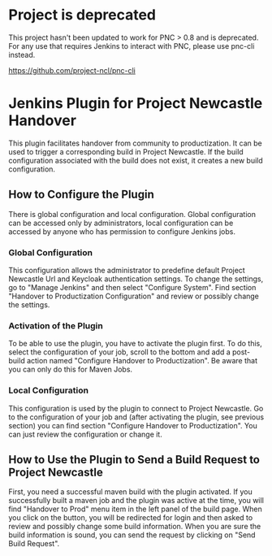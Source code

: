 # Project is deprecated
This project hasn't been updated to work for PNC > 0.8 and is deprecated. For
any use that requires Jenkins to interact with PNC, please use pnc-cli instead.

https://github.com/project-ncl/pnc-cli

# Jenkins Plugin for Project Newcastle Handover

This plugin facilitates handover from community to productization. It can be used to trigger a corresponding build
in Project Newcastle. If the build configuration associated with the build does not exist, it creates a new build
configuration.

## How to Configure the Plugin

There is global configuration and local configuration. Global configuration can be accessed only by administrators,
local configuration can be accessed by anyone who has permission to configure Jenkins jobs.

### Global Configuration

This configuration allows the administrator to predefine default Project Newcastle Url and Keycloak authentication 
settings. To change the settings, go to "Manage Jenkins" and then select "Configure System". Find section 
"Handover to Productization Configuration" and review or possibly change the settings.

### Activation of the Plugin

To be able to use the plugin, you have to activate the plugin first. To do this, select the configuration of your job, 
scroll to the bottom and add a post-build action named "Configure Handover to Productization". Be aware that you can 
only do this for Maven Jobs.

### Local Configuration

This configuration is used by the plugin to connect to Project Newcastle. Go to the configuration of your job and 
(after activating the plugin, see previous section) you can find section "Configure Handover to Productization". 
You can just review the configuration or change it.

## How to Use the Plugin to Send a Build Request to Project Newcastle

First, you need a successful maven build with the plugin activated. If you successfully built a maven job and the 
plugin was active at the time, you will find "Handover to Prod" menu item in the left panel of the build page. When 
you click on the button, you will be redirected for login and then asked to review and possibly change some build 
information. When you are sure the build information is sound, you can send the request by clicking on "Send Build 
Request".
